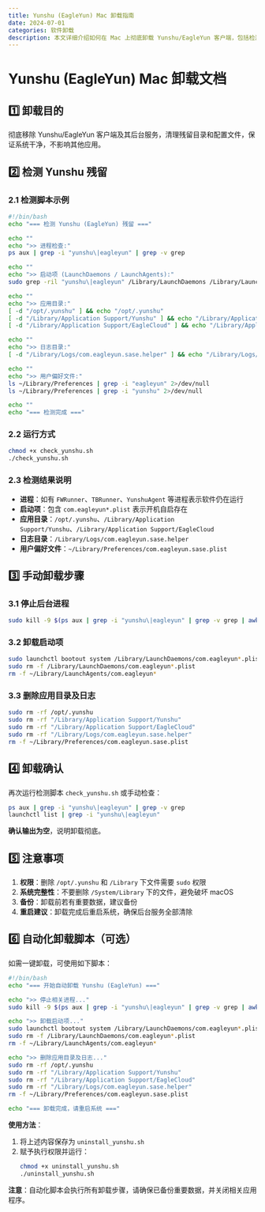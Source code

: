 ```yaml
---
title: Yunshu (EagleYun) Mac 卸载指南
date: 2024-07-01
categories: 软件卸载
description: 本文详细介绍如何在 Mac 上彻底卸载 Yunshu/EagleYun 客户端，包括检测残留、手动卸载、自动化脚本及注意事项，帮助用户清理系统环境。
---
```


# Yunshu (EagleYun) Mac 卸载文档

## 1️⃣ 卸载目的
彻底移除 Yunshu/EagleYun 客户端及其后台服务，清理残留目录和配置文件，保证系统干净，不影响其他应用。

## 2️⃣ 检测 Yunshu 残留

### 2.1 检测脚本示例
```bash
#!/bin/bash
echo "=== 检测 Yunshu (EagleYun) 残留 ==="

echo ""
echo ">> 进程检查:"
ps aux | grep -i "yunshu\|eagleyun" | grep -v grep

echo ""
echo ">> 启动项 (LaunchDaemons / LaunchAgents):"
sudo grep -ril "yunshu\|eagleyun" /Library/LaunchDaemons /Library/LaunchAgents ~/Library/LaunchAgents 2>/dev/null

echo ""
echo ">> 应用目录:"
[ -d "/opt/.yunshu" ] && echo "/opt/.yunshu"
[ -d "/Library/Application Support/Yunshu" ] && echo "/Library/Application Support/Yunshu"
[ -d "/Library/Application Support/EagleCloud" ] && echo "/Library/Application Support/EagleCloud"

echo ""
echo ">> 日志目录:"
[ -d "/Library/Logs/com.eagleyun.sase.helper" ] && echo "/Library/Logs/com.eagleyun.sase.helper"

echo ""
echo ">> 用户偏好文件:"
ls ~/Library/Preferences | grep -i "eagleyun" 2>/dev/null
ls ~/Library/Preferences | grep -i "yunshu" 2>/dev/null

echo ""
echo "=== 检测完成 ==="
````

### 2.2 运行方式

```bash
chmod +x check_yunshu.sh
./check_yunshu.sh
```

### 2.3 检测结果说明

* **进程**：如有 `FWRunner`、`TBRunner`、`YunshuAgent` 等进程表示软件仍在运行
* **启动项**：包含 `com.eagleyun*.plist` 表示开机自启存在
* **应用目录**：`/opt/.yunshu`、`/Library/Application Support/Yunshu`、`/Library/Application Support/EagleCloud`
* **日志目录**：`/Library/Logs/com.eagleyun.sase.helper`
* **用户偏好文件**：`~/Library/Preferences/com.eagleyun.sase.plist`

## 3️⃣ 手动卸载步骤

### 3.1 停止后台进程

```bash
sudo kill -9 $(ps aux | grep -i "yunshu\|eagleyun" | grep -v grep | awk '{print $2}')
```

### 3.2 卸载启动项

```bash
sudo launchctl bootout system /Library/LaunchDaemons/com.eagleyun*.plist 2>/dev/null
sudo rm -f /Library/LaunchDaemons/com.eagleyun*.plist
rm -f ~/Library/LaunchAgents/com.eagleyun*
```

### 3.3 删除应用目录及日志

```bash
sudo rm -rf /opt/.yunshu
sudo rm -rf "/Library/Application Support/Yunshu"
sudo rm -rf "/Library/Application Support/EagleCloud"
sudo rm -rf "/Library/Logs/com.eagleyun.sase.helper"
rm -f ~/Library/Preferences/com.eagleyun.sase.plist
```

## 4️⃣ 卸载确认

再次运行检测脚本 `check_yunshu.sh` 或手动检查：

```bash
ps aux | grep -i "yunshu\|eagleyun" | grep -v grep
launchctl list | grep -i "yunshu\|eagleyun"
```

**确认输出为空**，说明卸载彻底。

## 5️⃣ 注意事项

1. **权限**：删除 `/opt/.yunshu` 和 `/Library` 下文件需要 `sudo` 权限
2. **系统完整性**：不要删除 `/System/Library` 下的文件，避免破坏 macOS
3. **备份**：卸载前若有重要数据，建议备份
4. **重启建议**：卸载完成后重启系统，确保后台服务全部清除

## 6️⃣ 自动化卸载脚本（可选）

如需一键卸载，可使用如下脚本：

```bash
#!/bin/bash
echo "=== 开始自动卸载 Yunshu (EagleYun) ==="

echo ">> 停止相关进程..."
sudo kill -9 $(ps aux | grep -i "yunshu\|eagleyun" | grep -v grep | awk '{print $2}') 2>/dev/null

echo ">> 卸载启动项..."
sudo launchctl bootout system /Library/LaunchDaemons/com.eagleyun*.plist 2>/dev/null
sudo rm -f /Library/LaunchDaemons/com.eagleyun*.plist
rm -f ~/Library/LaunchAgents/com.eagleyun*

echo ">> 删除应用目录及日志..."
sudo rm -rf /opt/.yunshu
sudo rm -rf "/Library/Application Support/Yunshu"
sudo rm -rf "/Library/Application Support/EagleCloud"
sudo rm -rf "/Library/Logs/com.eagleyun.sase.helper"
rm -f ~/Library/Preferences/com.eagleyun.sase.plist

echo "=== 卸载完成，请重启系统 ==="
```

**使用方法**：

1. 将上述内容保存为 `uninstall_yunshu.sh`
2. 赋予执行权限并运行：
   ```bash
   chmod +x uninstall_yunshu.sh
   ./uninstall_yunshu.sh
   ```

**注意**：自动化脚本会执行所有卸载步骤，请确保已备份重要数据，并关闭相关应用程序。
